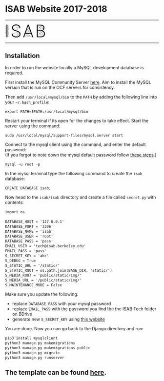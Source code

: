 # ISAB Website 2017-2018

___

![ISAB Logo](images/logo.png "ISAB Logo")

___


## Installation

In order to run the website locally a MySQL development database is required.

First install the MySQL Community Server [here](https://dev.mysql.com/downloads/mysql/). Aim to install the MySQL version that is run on the OCF servers for consistency.

Then add `/usr/local/mysql/bin` to the `PATH` by adding the following line into your `~/.bash_profile`:
```
export PATH=$PATH:/usr/local/mysql/bin
```
Restart your terminal if its open for the changes to take effect.
Start the server using the command:
```
sudo /usr/local/mysql/support-files/mysql.server start
```
Connect to the mysql client using the command, and enter the default password:  
(If you forgot to note down the mysql default password follow [these steps](https://stackoverflow.com/a/22851247/3531663).)
```
mysql -u root -p
```
In the mysql terminal type the following command to create the `isab` database:
```
CREATE DATABASE isab;
```
Now head to the `isab/isab` directory and create a file called `secret.py` with contents:
```
import os

DATABASE_HOST = '127.0.0.1'
DATABASE_PORT = '3306'
DATABASE_NAME = 'isab'
DATABASE_USER = 'root'
DATABASE_PASS = 'pass'
EMAIL_USER = 'tech@isab.berkeley.edu'
EMAIL_PASS = 'pass'
S_SECRET_KEY = 'abc'
S_DEBUG = True
S_STATIC_URL = '/static/'
S_STATIC_ROOT = os.path.join(BASE_DIR, 'static/')
S_MEDIA_ROOT = 'public/static/img/'
S_MEDIA_URL = '/public/static/img/'
S_MAINTENANCE_MODE = False
```
Make sure you update the following:
* replace `DATABASE_PASS` with your mysql password
* replace `EMAIL_PASS` with the password you find the the ISAB Tech folder on BDrive
* generate new `S_SECRET_KEY` using [this website](https://www.miniwebtool.com/django-secret-key-generator/)

You are done. Now you can go back to the Django directory and run:
```
pip3 install mysqlclient
python3 manage.py makemigrations
python3 manage.py makemigrations public
python3 manage.py migrate
python3 manage.py runserver
```

## The template can be found [here](https://themeforest.net/item/enigma-creative-responsive-minimal-html-template/12271889).